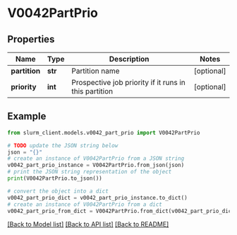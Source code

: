 # V0042PartPrio


## Properties

Name | Type | Description | Notes
------------ | ------------- | ------------- | -------------
**partition** | **str** | Partition name | [optional] 
**priority** | **int** | Prospective job priority if it runs in this partition | [optional] 

## Example

```python
from slurm_client.models.v0042_part_prio import V0042PartPrio

# TODO update the JSON string below
json = "{}"
# create an instance of V0042PartPrio from a JSON string
v0042_part_prio_instance = V0042PartPrio.from_json(json)
# print the JSON string representation of the object
print(V0042PartPrio.to_json())

# convert the object into a dict
v0042_part_prio_dict = v0042_part_prio_instance.to_dict()
# create an instance of V0042PartPrio from a dict
v0042_part_prio_from_dict = V0042PartPrio.from_dict(v0042_part_prio_dict)
```
[[Back to Model list]](../README.md#documentation-for-models) [[Back to API list]](../README.md#documentation-for-api-endpoints) [[Back to README]](../README.md)


